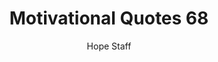 ---
image: /assets/img/mq/mq_68_angelou.png
title: Motivational Quotes 68
categories:
  - Motivational Quotes
author: Hope Staff
notes: Motivational Quotes 68
embed: >-
  EMBED_GOES_HERE
transcript: >-
  SOME LINES OF TEXT START HERE
---